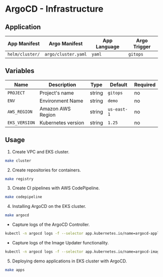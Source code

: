 # ArgoCD - Infrastructure

## **Application**

| App Manifest | Argo Manifest | App Language | Argo Trigger |
|--------------|---------------|--------------|--------------|
| `helm/cluster/` | `argo/cluster.yaml` | `yaml` | `gitops` |

## **Variables**

| Name | Description | Type | Default | Required |
|------|-------------|------|---------|----------|
| `PROJECT` | Project's name | string | `gitops` | no |
| `ENV` | Environment Name | string | `demo` | no |
| `AWS_REGION` | Amazon AWS Region | string | `us-east-1` | no |
| `EKS_VERSION` | Kubernetes version | string | `1.25` | no |

## **Usage**

1. Create VPC and EKS cluster.

```bash
make cluster
```

2. Create repositories for containers.

```bash
make registry
```

3. Create CI pipelines with AWS CodePipeline.

```bash
make codepipeline
```

4. Installing ArgoCD on the EKS cluster.

```bash
make argocd
```

- Capture logs of the ArgoCD Controller.

```bash
kubectl -n argocd logs -f --selector app.kubernetes.io/name=argocd-application-controller
```

- Capture logs of the Image Updater functionality.

```bash
kubectl -n argocd logs -f --selector app.kubernetes.io/name=argocd-image-updater
```

5. Deploying demo applications in EKS cluster with ArgoCD.

```bash
make apps
```